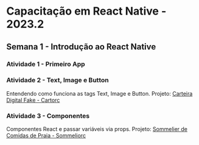 # Capacitação em React Native - 2023.2

## Semana 1 - Introdução ao React Native

### Atividade 1 - Primeiro App

### Atividade 2 - Text, Image e Button
Entendendo como funciona as tags Text, Image e Button.
Projeto: [Carteira Digital Fake - Cartorc](./cartorc/)

### Atividade 3 - Componentes
Componentes React e passar variáveis via props.
Projeto: [Sommelier de Comidas de Praia - Sommeliorc](./sommeliorc/)
